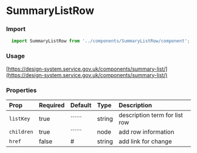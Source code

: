 SummaryListRow
==========

### Import
```js
  import SummaryListRow from '../components/SummaryListRow/component';
```
<!-- STORY -->

### Usage

[https://design-system.service.gov.uk/components/summary-list/](https://design-system.service.gov.uk/components/summary-list/)

### Properties
Prop | Required | Default | Type | Description
:--- | :------- | :------ | :--- | :----------
`listKey` | true | `````` | string | description term for list row
`children` | true | `````` | node | add row information
`href` | false | # | string | add link for change

